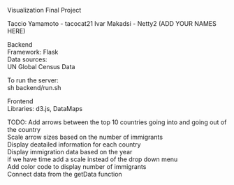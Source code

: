 Visualization Final Project  

Taccio Yamamoto - tacocat21
Ivar Makadsi - Netty2
(ADD YOUR NAMES HERE)  

Backend  
Framework: Flask  
Data sources:  
UN Global Census Data  

To run the server:  
sh backend/run.sh  

Frontend  
Libraries: d3.js, DataMaps  

TODO:
Add arrows between the top 10 countries going into and going out of the country  
Scale arrow sizes based on the number of immigrants  
Display deatailed information for each country  
Display immigration data based on the year  
if we have time add a scale instead of the drop down menu   
Add color code to display number of immigrants  
Connect data from the getData function  

